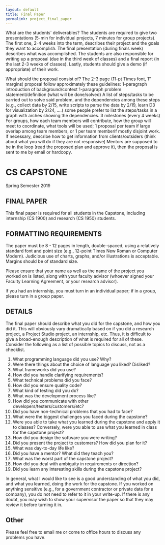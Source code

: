 ```yaml
---
layout: default
title: Final Paper
permalink: project_final_paper
---
```







What are the students' deliverables? The students are required to give two presentations (5-min for individual projects, 7 minutes for group projects). The first one, 2-4 weeks into the term, describes their project and the goals they want to accomplish. The final presentation (during finals week) describes what was accomplished. The students are also responsible for writing up a proposal (due in the third week of classes) and a final report (in the last 2-3 weeks of classes). Lastly, students should give a demo (if appropriate) of their work.

What should the proposal consist of?  The 2-3 page (11-pt Times font, 1" margins) proposal follow approximately these guidelines:
     1-paragraph introduction of background/context
     1-paragraph problem statement/definition (what will be done/solved)
     A list of steps/tasks to be carried out to solve said problem, and the dependencies among these steps (e.g., collect data by 2/15, write scripts to parse the data by 2/19, learn D3 for visualization by 2/24, ....)  some people prefer to list the steps/tasks in a graph with arches showing the dependencies.
     3 milestones (every 4 weeks)
     For groups, how each team members will contribute, how the group will meet to coordinate, what tools will be used; 1 proposal per team if large overlap among team members, or 1 per team memberif mostly disjoint work.
     If necessary, describe how to get information from clients/outsiders (think about what you will do if they are not responsive)
Mentors are supposed to be in the loop (read the proposed plan and approve it), then the proposal is sent to me by email or hardcopy.





# CS CAPSTONE
Spring Semester 2019

## FINAL PAPER

This final paper is required for all students in the Capstone, including internship (CS 1900) and research (CS 1950) students.

## FORMATTING REQUIREMENTS

The paper must be 8 - 12 pages in length, double-spaced, using a relatively standard font and point size (e.g., 12-point Times New Roman or Computer Modern).  Judicious use of charts, graphs, and/or illustrations is acceptable.  Margins should be of standard size.

Please ensure that your name as well as the name of the project you worked on is listed, along with your faculty advisor (whoever signed your Faculty Learning Agreement, or your research advisor).

If you had an internship, you must turn in an individual paper; if in a group, please turn in a group paper.

## DETAILS

The final paper should describe what you did for the capstone, and how you did it.  This will obviously vary dramatically based on if you did a research project, a Project Studio project, an internship, etc.  Thus, it is difficult to give a broad-enough description of what is required for all of these.  Consider the following as a list of possible topics to discuss, not as a checklist.

1. What programming language did you use?  Why?
2. Were there things about the choice of language you liked?  Disliked?
3. What frameworks did you use?
4. How did you handle clarifying requirements?
5. What technical problems did you face?
6. How did you ensure quality code?
7. What kind of testing did you do?
8. What was the development process like?
9. How did you communicate with other developers/testers/customers/etc?
10. Did you have non-technical problems that you had to face?
11. What were the biggest challenges you faced during the capstone?
12. Were you able to take what you learned during the capstone and apply it to classes?  Conversely, were you able to use what you learned in class for the capstone project?
13. How did you design the software you were writing?
14. Did you present the project to customers?  How did you plan for it?
15. What was day-to-day life like?
16. Did you have a mentor?  What did they teach you?
17. What was the worst part of the capstone project?
18. How did you deal with ambiguity in requirements or direction?
19. Did you learn any interesting skills during the capstone project?

In general, what I would like to see is a good understanding of what you did, and what you learned, doing the work for the capstone.  If you worked on anything sensitive (e.g., for a government contractor or private data for a company), you do not need to refer to it in your write-up.  If there is any doubt, you may wish to show your supervisor the paper so that they may review it before turning it in.

## Other

Please feel free to email me or come to office hours to discuss any problems you have.
